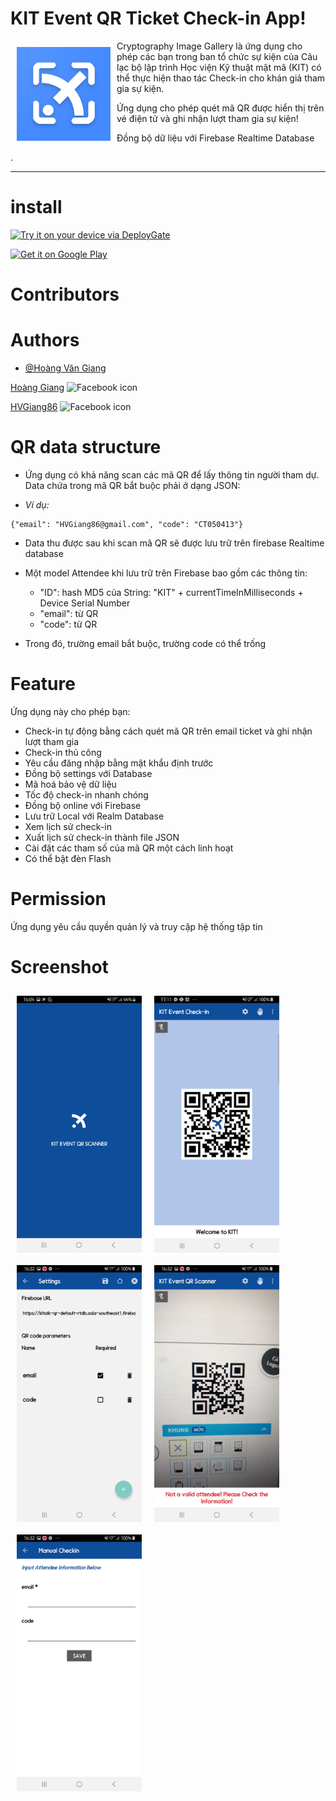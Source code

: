 ﻿# KIT Event QR Ticket Check-in App!

<img src="./imgs/1024.png" align="left"
width="150" hspace="10" vspace="10">

Cryptography Image Gallery là ứng dụng cho phép các bạn trong ban tổ chức sự kiện của Câu lạc bộ lập trình Học viện Kỹ thuật mật mã (KIT) có thể thực hiện thao tác Check-in cho khán giả tham gia sự kiện.

Ứng dụng cho phép quét mã QR được hiển thị trên vé điện tử và ghi nhận lượt tham gia sự kiện!

Đồng bộ dữ liệu với Firebase Realtime Database
  
.

---

# install  

[<img src="https://dply.me/tm8bc7/button/large" alt="Try it on your device via DeployGate" width="164" height="64" />](https://dply.me/tm8bc7#install)


[<img alt="Get it on Google Play" src="https://play.google.com/intl/en_us/badges/images/generic/en_badge_web_generic.png" width="164" height="64" />](https://play.google.com/store/apps/details?id=com.kitclub.kiteventqrscanner)

  
# Contributors


# Authors
 - [@Hoàng Văn Giang](https://github.com/HVgiang86/student-management-utt)
 
 <a href="https://www.facebook.com/HVGiang86">Hoàng Giang</a>
<img alt="Facebook icon" height="20"
        src="https://cdn-icons-png.flaticon.com/512/124/124010.png"/>
<p align="left">
    
<a href="https://github.com/HVgiang86">HVGiang86</a>
<img alt="Facebook icon" height="20"
        src="https://cdn-icons-png.flaticon.com/512/25/25231.png"/>
<p align="left">
 
 # QR data structure
 
 - Ứng dụng có khả năng scan các mã QR để lấy thông tin người tham dự.
 Data chứa trong mã QR bắt buộc phải ở dạng JSON:
 
  - *Ví dụ:*
 
 ``` 
 {"email": "HVGiang86@gmail.com", "code": "CT050413"}
 ```
 - Data thu được sau khi scan mã QR sẽ được lưu trữ trên firebase Realtime database
 - Một model Attendee khi lưu trữ trên Firebase bao gồm các thông tin:
    - "ID": hash MD5 của String: "KIT" + currentTimeInMilliseconds + Device Serial Number
    - "email": từ QR
    - "code": từ QR
    
 - Trong đó, trường email bắt buộc, trường code có thể trống
 

# Feature
Ứng dụng này cho phép bạn:

 - Check-in tự động bằng cách quét mã QR trên email ticket và ghi nhận lượt tham gia
 - Check-in thủ công
 - Yêu cầu đăng nhập bằng mật khẩu định trước
 - Đồng bộ settings với Database
 - Mã hoá bảo vệ dữ liệu
 - Tốc độ check-in nhanh chóng
 - Đồng bộ online với Firebase
 - Lưu trữ Local với Realm Database
 - Xem lịch sử check-in
 - Xuất lịch sử check-in thành file JSON
 - Cài đặt các tham số của mã QR một cách linh hoạt
 - Có thể bật đèn Flash

# Permission
Ứng dụng yêu cầu quyền quản lý và truy cập hệ thống tập tin

# Screenshot

<img src="./Screenshot/1.jpg" align="left"
width="200" hspace="10" vspace="10">

<img src="./Screenshot/2.png" align="left"
width="200" hspace="10" vspace="10">

<img src="./Screenshot/3.jpg" align="left"
width="200" hspace="10" vspace="10">

<img src="./Screenshot/4.jpg" align="left"
width="200" hspace="10" vspace="10">
  
<img src="./Screenshot/5.jpg" align="left"
width="200" hspace="10" vspace="10">
